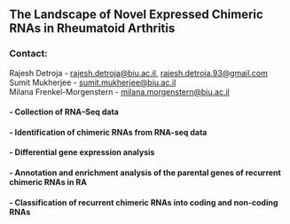 ## The Landscape of Novel Expressed Chimeric RNAs in Rheumatoid Arthritis

### Contact:
Rajesh Detroja - rajesh.detroja@biu.ac.il, rajesh.detroja.93@gmail.com <br />
Sumit Mukherjee - sumit.mukherjee@biu.ac.il <br />
Milana Frenkel-Morgenstern - milana.morgenstern@biu.ac.il <br />

#### - Collection of RNA–Seq data

#### - Identification of chimeric RNAs from RNA-seq data

#### - Differential gene expression analysis

#### - Annotation and enrichment analysis of the parental genes of recurrent chimeric RNAs in RA

#### - Classification of recurrent chimeric RNAs into coding and non-coding RNAs
